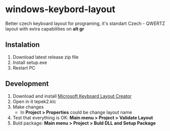 # windows-keybord-layout
Better czech keyboard layout for programing, it's standart Czech - QWERTZ layout with extra capabilities on **alt gr**

## Instalation
1) Download latest release zip file
2) Install setup.exe
3) Restart PC

## Development
1) Download and install [Microsoft Keyboard Layout Creator](https://www.microsoft.com/en-us/download/details.aspx?id=102134)
2) Open in it tepek2.klc
3) Make changes
      * In **Project > Properties** could be change layout name
4) Test that everything is OK: **Main menu > Project > Validate Layout**
5) Buld package: **Main menu > Project > Buld DLL and Setup Package** 
